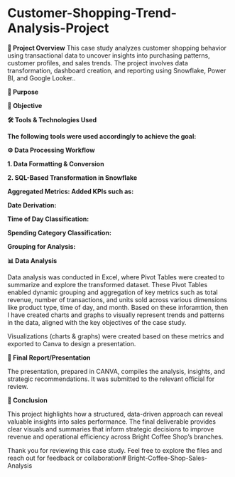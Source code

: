 # Customer-Shopping-Trend-Analysis-Project

**📌 Project Overview**
This case study analyzes customer shopping behavior using transactional data to uncover insights into purchasing patterns, customer profiles, and sales trends. The project involves data transformation, dashboard creation, and reporting using Snowflake, Power BI, and Google Looker..


**🎯 Purpose**

**🎯 Objective**

**🛠️ Tools & Technologies Used**

**The following tools were used accordingly to achieve the goal:**

**⚙️ Data Processing Workflow**

**1. Data Formatting & Conversion**

**2. SQL-Based Transformation in Snowflake**

**Aggregated Metrics: Added KPIs such as:**

**Date Derivation:**

**Time of Day Classification:**

**Spending Category Classification:**

**Grouping for Analysis:**

**📊 Data Analysis**

Data analysis was conducted in Excel, where Pivot Tables were created to summarize and explore the transformed dataset. These Pivot Tables enabled dynamic grouping and aggregation of key metrics such as total revenue, number of transactions, and units sold across various dimensions like product type, time of day, and month. Based on these inforamtion, then I have created charts and graphs to visually represent trends and patterns in the data, aligned with the key objectives of the case study.

Visualizations (charts & graphs) were created based on these metrics and exported to Canva to design a presentation.

**📑 Final Report/Presentation**

The presentation, prepared in CANVA, compiles the analysis, insights, and strategic recommendations. It was submitted to the relevant official for review.

**🧾 Conclusion**

This project highlights how a structured, data-driven approach can reveal valuable insights into sales performance. The final deliverable provides clear visuals and summaries that inform strategic decisions to improve revenue and operational efficiency across Bright Coffee Shop’s branches.

Thank you for reviewing this case study. Feel free to explore the files and reach out for feedback or collaboration# Bright-Coffee-Shop-Sales-Analysis
